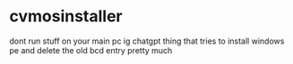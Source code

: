 # cvmosinstaller
dont run stuff on your main pc ig
chatgpt thing that tries to install windows pe and delete the old bcd entry pretty much
